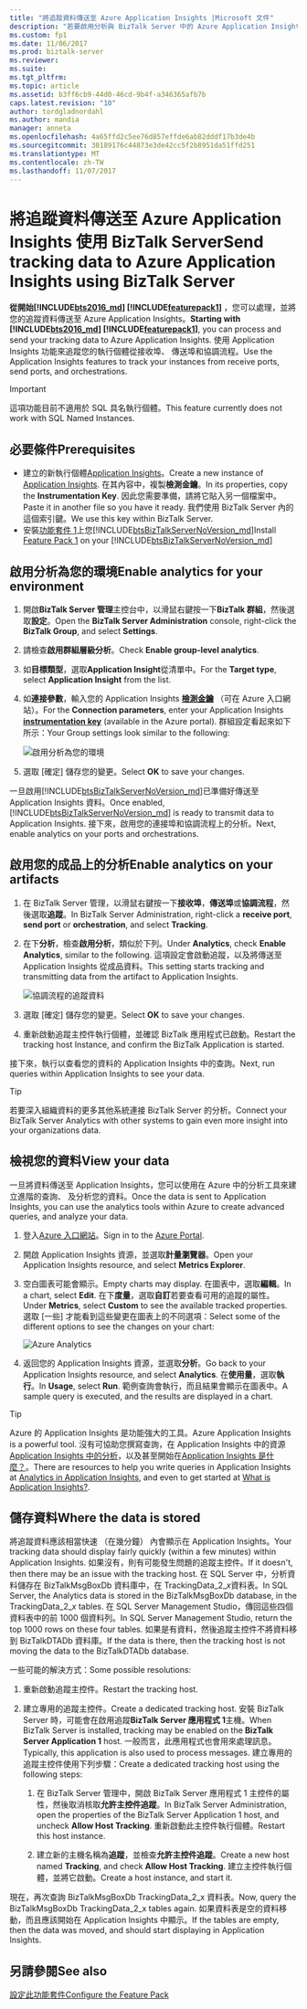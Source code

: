 ```yaml
---
title: "將追蹤資料傳送至 Azure Application Insights |Microsoft 文件"
description: "若要啟用分析與 BizTalk Server 中的 Azure Application Insights 追蹤資料的功能套件的安裝"
ms.custom: fp1
ms.date: 11/06/2017
ms.prod: biztalk-server
ms.reviewer: 
ms.suite: 
ms.tgt_pltfrm: 
ms.topic: article
ms.assetid: b3ff6cb9-44d0-46cd-9b4f-a346365afb7b
caps.latest.revision: "10"
author: tordgladnordahl
ms.author: mandia
manager: anneta
ms.openlocfilehash: 4a65ffd2c5ee76d857effde6ab82dddf17b3de4b
ms.sourcegitcommit: 30189176c44873e3de42cc5f2b8951da51ffd251
ms.translationtype: MT
ms.contentlocale: zh-TW
ms.lasthandoff: 11/07/2017
---
```

# <a name="send-tracking-data-to-azure-application-insights-using-biztalk-server"></a><span data-ttu-id="2ec23-103">將追蹤資料傳送至 Azure Application Insights 使用 BizTalk Server</span><span class="sxs-lookup"><span data-stu-id="2ec23-103">Send tracking data to Azure Application Insights using BizTalk Server</span></span>

<span data-ttu-id="2ec23-104">**從開始[!INCLUDE[bts2016_md](../includes/bts2016-md.md)] [!INCLUDE[featurepack1](../includes/featurepack1.md)]** ，您可以處理，並將您的追蹤資料傳送至 Azure Application Insights。</span><span class="sxs-lookup"><span data-stu-id="2ec23-104">**Starting with [!INCLUDE[bts2016_md](../includes/bts2016-md.md)] [!INCLUDE[featurepack1](../includes/featurepack1.md)]**, you can process and send your tracking data to Azure Application Insights.</span></span> <span data-ttu-id="2ec23-105">使用 Application Insights 功能來追蹤您的執行個體從接收埠、 傳送埠和協調流程。</span><span class="sxs-lookup"><span data-stu-id="2ec23-105">Use the Application Insights features to track your instances from receive ports, send ports, and orchestrations.</span></span>
          
> [!IMPORTANT]
> <span data-ttu-id="2ec23-106">這項功能目前不適用於 SQL 具名執行個體。</span><span class="sxs-lookup"><span data-stu-id="2ec23-106">This feature currently does not work with SQL Named Instances.</span></span>

## <a name="prerequisites"></a><span data-ttu-id="2ec23-107">必要條件</span><span class="sxs-lookup"><span data-stu-id="2ec23-107">Prerequisites</span></span>
* <span data-ttu-id="2ec23-108">建立的新執行個體[Application Insights](https://docs.microsoft.com/azure/application-insights/app-insights-create-new-resource)。</span><span class="sxs-lookup"><span data-stu-id="2ec23-108">Create a new instance of [Application Insights](https://docs.microsoft.com/azure/application-insights/app-insights-create-new-resource).</span></span> <span data-ttu-id="2ec23-109">在其內容中，複製**檢測金鑰**。</span><span class="sxs-lookup"><span data-stu-id="2ec23-109">In its properties, copy the **Instrumentation Key**.</span></span> <span data-ttu-id="2ec23-110">因此您需要準備，請將它貼入另一個檔案中。</span><span class="sxs-lookup"><span data-stu-id="2ec23-110">Paste it in another file so you have it ready.</span></span> <span data-ttu-id="2ec23-111">我們使用 BizTalk Server 內的這個索引鍵。</span><span class="sxs-lookup"><span data-stu-id="2ec23-111">We use this key within BizTalk Server.</span></span> 
* <span data-ttu-id="2ec23-112">安裝[功能套件 1](https://www.microsoft.com/download/details.aspx?id=55100)上您[!INCLUDE[btsBizTalkServerNoVersion_md](../includes/btsbiztalkservernoversion-md.md)]</span><span class="sxs-lookup"><span data-stu-id="2ec23-112">Install [Feature Pack 1](https://www.microsoft.com/download/details.aspx?id=55100) on your [!INCLUDE[btsBizTalkServerNoVersion_md](../includes/btsbiztalkservernoversion-md.md)]</span></span>

## <a name="enable-analytics-for-your-environment"></a><span data-ttu-id="2ec23-113">啟用分析為您的環境</span><span class="sxs-lookup"><span data-stu-id="2ec23-113">Enable analytics for your environment</span></span>

1. <span data-ttu-id="2ec23-114">開啟**BizTalk Server 管理**主控台中，以滑鼠右鍵按一下**BizTalk 群組**，然後選取**設定**。</span><span class="sxs-lookup"><span data-stu-id="2ec23-114">Open the **BizTalk Server Administration** console, right-click the **BizTalk Group**, and select **Settings**.</span></span> 
2. <span data-ttu-id="2ec23-115">請檢查**啟用群組層級分析**。</span><span class="sxs-lookup"><span data-stu-id="2ec23-115">Check **Enable group-level analytics**.</span></span>
3. <span data-ttu-id="2ec23-116">如**目標類型**，選取**Application Insight**從清單中。</span><span class="sxs-lookup"><span data-stu-id="2ec23-116">For the **Target type**, select **Application Insight** from the list.</span></span>
4. <span data-ttu-id="2ec23-117">如**連接參數**，輸入您的 Application Insights **[檢測金鑰](https://docs.microsoft.com/en-us/azure/application-insights/app-insights-create-new-resource)** （可在 Azure 入口網站）。</span><span class="sxs-lookup"><span data-stu-id="2ec23-117">For the **Connection parameters**, enter your Application Insights **[instrumentation key](https://docs.microsoft.com/en-us/azure/application-insights/app-insights-create-new-resource)** (available in the Azure portal).</span></span> <span data-ttu-id="2ec23-118">群組設定看起來如下所示：</span><span class="sxs-lookup"><span data-stu-id="2ec23-118">Your Group settings look similar to the following:</span></span> 

    ![啟用分析為您的環境](../core/media/environmentsettingapplicationinishgt.PNG)

5. <span data-ttu-id="2ec23-120">選取 [確定] 儲存您的變更。</span><span class="sxs-lookup"><span data-stu-id="2ec23-120">Select **OK** to save your changes.</span></span> 

<span data-ttu-id="2ec23-121">一旦啟用[!INCLUDE[btsBizTalkServerNoVersion_md](../includes/btsbiztalkservernoversion-md.md)]已準備好傳送至 Application Insights 資料。</span><span class="sxs-lookup"><span data-stu-id="2ec23-121">Once enabled, [!INCLUDE[btsBizTalkServerNoVersion_md](../includes/btsbiztalkservernoversion-md.md)] is ready to transmit data to Application Insights.</span></span> <span data-ttu-id="2ec23-122">接下來，啟用您的連接埠和協調流程上的分析。</span><span class="sxs-lookup"><span data-stu-id="2ec23-122">Next, enable analytics on your ports and orchestrations.</span></span> 

## <a name="enable-analytics-on-your-artifacts"></a><span data-ttu-id="2ec23-123">啟用您的成品上的分析</span><span class="sxs-lookup"><span data-stu-id="2ec23-123">Enable analytics on your artifacts</span></span>

1. <span data-ttu-id="2ec23-124">在 BizTalk Server 管理，以滑鼠右鍵按一下**接收埠**，**傳送埠**或**協調流程**，然後選取**追蹤**。</span><span class="sxs-lookup"><span data-stu-id="2ec23-124">In BizTalk Server Administration, right-click a **receive port**, **send port** or **orchestration**, and select **Tracking**.</span></span>
2. <span data-ttu-id="2ec23-125">在下**分析**，檢查**啟用分析**，類似於下列。</span><span class="sxs-lookup"><span data-stu-id="2ec23-125">Under **Analytics**, check **Enable Analytics**, similar to the following.</span></span> <span data-ttu-id="2ec23-126">這項設定會啟動追蹤，以及將傳送至 Application Insights 從成品資料。</span><span class="sxs-lookup"><span data-stu-id="2ec23-126">This setting starts tracking and transmitting data from the artifact to Application Insights.</span></span>
    
    ![協調流程的追蹤資料](../core/media/orchestrationsettingsapplicationinsight.PNG)

3. <span data-ttu-id="2ec23-128">選取 [確定] 儲存您的變更。</span><span class="sxs-lookup"><span data-stu-id="2ec23-128">Select **OK** to save your changes.</span></span>
4. <span data-ttu-id="2ec23-129">重新啟動追蹤主控件執行個體，並確認 BizTalk 應用程式已啟動。</span><span class="sxs-lookup"><span data-stu-id="2ec23-129">Restart the tracking host Instance, and confirm the BizTalk Application is started.</span></span>

<span data-ttu-id="2ec23-130">接下來，執行以查看您的資料的 Application Insights 中的查詢。</span><span class="sxs-lookup"><span data-stu-id="2ec23-130">Next, run queries within Application Insights to see your data.</span></span>  

> [!TIP]
> <span data-ttu-id="2ec23-131">若要深入組織資料的更多其他系統連接 BizTalk Server 的分析。</span><span class="sxs-lookup"><span data-stu-id="2ec23-131">Connect your BizTalk Server Analytics with other systems to gain even more insight into your organizations data.</span></span>

## <a name="view-your-data"></a><span data-ttu-id="2ec23-132">檢視您的資料</span><span class="sxs-lookup"><span data-stu-id="2ec23-132">View your data</span></span>
<span data-ttu-id="2ec23-133">一旦將資料傳送至 Application Insights，您可以使用在 Azure 中的分析工具來建立進階的查詢、 及分析您的資料。</span><span class="sxs-lookup"><span data-stu-id="2ec23-133">Once the data is sent to Application Insights, you can use the analytics tools within Azure to create advanced queries, and analyze your data.</span></span>

1. <span data-ttu-id="2ec23-134">登入[Azure 入口網站](https://portal.azure.com)。</span><span class="sxs-lookup"><span data-stu-id="2ec23-134">Sign in to the [Azure Portal](https://portal.azure.com).</span></span>
2. <span data-ttu-id="2ec23-135">開啟 Application Insights 資源，並選取**計量瀏覽器**。</span><span class="sxs-lookup"><span data-stu-id="2ec23-135">Open your Application Insights resource, and select **Metrics Explorer**.</span></span>
3. <span data-ttu-id="2ec23-136">空白圖表可能會顯示。</span><span class="sxs-lookup"><span data-stu-id="2ec23-136">Empty charts may display.</span></span> <span data-ttu-id="2ec23-137">在圖表中，選取**編輯**。</span><span class="sxs-lookup"><span data-stu-id="2ec23-137">In a chart, select **Edit**.</span></span> <span data-ttu-id="2ec23-138">在下**度量**，選取**自訂**若要查看可用的追蹤的屬性。</span><span class="sxs-lookup"><span data-stu-id="2ec23-138">Under **Metrics**, select **Custom** to see the available tracked properties.</span></span> <span data-ttu-id="2ec23-139">選取 [一些] 才能看到這些變更在圖表上的不同選項：</span><span class="sxs-lookup"><span data-stu-id="2ec23-139">Select some of the different options to see the changes on your chart:</span></span> 

    ![Azure Analytics](../core/media/azure-stream-metrics-custom.png)

4. <span data-ttu-id="2ec23-141">返回您的 Application Insights 資源，並選取**分析**。</span><span class="sxs-lookup"><span data-stu-id="2ec23-141">Go back to your Application Insights resource, and select **Analytics**.</span></span> <span data-ttu-id="2ec23-142">在**使用量**，選取**執行**。</span><span class="sxs-lookup"><span data-stu-id="2ec23-142">In **Usage**, select **Run**.</span></span> <span data-ttu-id="2ec23-143">範例查詢會執行，而且結果會顯示在圖表中。</span><span class="sxs-lookup"><span data-stu-id="2ec23-143">A sample query is executed, and the results are displayed in a chart.</span></span>  

> [!TIP]
> <span data-ttu-id="2ec23-144">Azure 的 Application Insights 是功能強大的工具。</span><span class="sxs-lookup"><span data-stu-id="2ec23-144">Azure Application Insights is a powerful tool.</span></span> <span data-ttu-id="2ec23-145">沒有可協助您撰寫查詢，在 Application Insights 中的資源[Application Insights 中的分析](https://docs.microsoft.com/azure/application-insights/app-insights-analytics)，以及甚至開始在[Application Insights 是什麼？](https://docs.microsoft.com/en-us/azure/application-insights/app-insights-overview)。</span><span class="sxs-lookup"><span data-stu-id="2ec23-145">There are resources to help you write queries in Application Insights at [Analytics in Application Insights](https://docs.microsoft.com/azure/application-insights/app-insights-analytics), and even to get started at [What is Application Insights?](https://docs.microsoft.com/en-us/azure/application-insights/app-insights-overview).</span></span>

## <a name="where-the-data-is-stored"></a><span data-ttu-id="2ec23-146">儲存資料</span><span class="sxs-lookup"><span data-stu-id="2ec23-146">Where the data is stored</span></span>

<span data-ttu-id="2ec23-147">將追蹤資料應該相當快速 （在幾分鐘） 內會顯示在 Application Insights。</span><span class="sxs-lookup"><span data-stu-id="2ec23-147">Your tracking data should display fairly quickly (within a few minutes) within Application Insights.</span></span> <span data-ttu-id="2ec23-148">如果沒有，則有可能發生問題的追蹤主控件。</span><span class="sxs-lookup"><span data-stu-id="2ec23-148">If it doesn't, then there may be an issue with the tracking host.</span></span> <span data-ttu-id="2ec23-149">在 SQL Server 中，分析資料儲存在 BizTalkMsgBoxDb 資料庫中，在 TrackingData_2_*x*資料表。</span><span class="sxs-lookup"><span data-stu-id="2ec23-149">In SQL Server, the Analytics data is stored in the BizTalkMsgBoxDb database, in the TrackingData_2_*x* tables.</span></span> <span data-ttu-id="2ec23-150">在 SQL Server Management Studio，傳回這些四個資料表中的前 1000 個資料列。</span><span class="sxs-lookup"><span data-stu-id="2ec23-150">In SQL Server Management Studio, return the top 1000 rows on these four tables.</span></span> <span data-ttu-id="2ec23-151">如果是有資料，然後追蹤主控件不將資料移到 BizTalkDTADb 資料庫。</span><span class="sxs-lookup"><span data-stu-id="2ec23-151">If the data is there, then the tracking host is not moving the data to the BizTalkDTADb database.</span></span> 

<span data-ttu-id="2ec23-152">一些可能的解決方式：</span><span class="sxs-lookup"><span data-stu-id="2ec23-152">Some possible resolutions:</span></span>

1. <span data-ttu-id="2ec23-153">重新啟動追蹤主控件。</span><span class="sxs-lookup"><span data-stu-id="2ec23-153">Restart the tracking host.</span></span>
2. <span data-ttu-id="2ec23-154">建立專用的追蹤主控件。</span><span class="sxs-lookup"><span data-stu-id="2ec23-154">Create a dedicated tracking host.</span></span> <span data-ttu-id="2ec23-155">安裝 BizTalk Server 時，可能會在啟用追蹤**BizTalk Server 應用程式 1**主機。</span><span class="sxs-lookup"><span data-stu-id="2ec23-155">When BizTalk Server is installed, tracking may be enabled on the **BizTalk Server Application 1** host.</span></span> <span data-ttu-id="2ec23-156">一般而言，此應用程式也會用來處理訊息。</span><span class="sxs-lookup"><span data-stu-id="2ec23-156">Typically, this application is also used to process messages.</span></span> <span data-ttu-id="2ec23-157">建立專用的追蹤主控件使用下列步驟：</span><span class="sxs-lookup"><span data-stu-id="2ec23-157">Create a dedicated tracking host using the following steps:</span></span> 

    1. <span data-ttu-id="2ec23-158">在 BizTalk Server 管理中，開啟 BizTalk Server 應用程式 1 主控件的屬性，然後取消核取**允許主控件追蹤**。</span><span class="sxs-lookup"><span data-stu-id="2ec23-158">In BizTalk Server Administration, open the properties of the BizTalk Server Application 1 host, and uncheck **Allow Host Tracking**.</span></span> <span data-ttu-id="2ec23-159">重新啟動此主控件執行個體。</span><span class="sxs-lookup"><span data-stu-id="2ec23-159">Restart this host instance.</span></span>

    2. <span data-ttu-id="2ec23-160">建立新的主機名稱為**追蹤**，並檢查**允許主控件追蹤**。</span><span class="sxs-lookup"><span data-stu-id="2ec23-160">Create a new host named **Tracking**, and check **Allow Host Tracking**.</span></span> <span data-ttu-id="2ec23-161">建立主控件執行個體，並將它啟動。</span><span class="sxs-lookup"><span data-stu-id="2ec23-161">Create a host instance, and start it.</span></span>

<span data-ttu-id="2ec23-162">現在，再次查詢 BizTalkMsgBoxDb TrackingData_2_x 資料表。</span><span class="sxs-lookup"><span data-stu-id="2ec23-162">Now, query the BizTalkMsgBoxDb TrackingData_2_x tables again.</span></span> <span data-ttu-id="2ec23-163">如果資料表是空的資料移動，而且應該開始在 Application Insights 中顯示。</span><span class="sxs-lookup"><span data-stu-id="2ec23-163">If the tables are empty, then the data was moved, and should start displaying in Application Insights.</span></span>
    
## <a name="see-also"></a><span data-ttu-id="2ec23-164">另請參閱</span><span class="sxs-lookup"><span data-stu-id="2ec23-164">See also</span></span>
 [<span data-ttu-id="2ec23-165">設定此功能套件</span><span class="sxs-lookup"><span data-stu-id="2ec23-165">Configure the Feature Pack</span></span>](../core/configure-the-feature-pack.md)